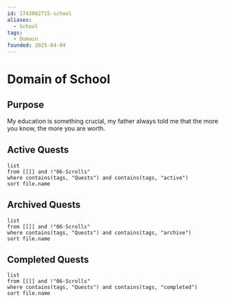 ```yaml
---
id: 1743802715-school
aliases:
  - School
tags:
  - Domain
founded: 2025-04-04
---
```

# Domain of School
## Purpose
My education is something crucial, my father always told me that the more you know, the more you are worth.
## Active Quests
```dataview
list
from [[]] and !"06-Scrolls"
where contains(tags, "Quests") and contains(tags, "active")
sort file.name
```
## Archived Quests
```dataview
list
from [[]] and !"06-Scrolls"
where contains(tags, "Quests") and contains(tags, "archive")
sort file.name
```
## Completed Quests
```dataview
list
from [[]] and !"06-Scrolls"
where contains(tags, "Quests") and contains(tags, "completed")
sort file.name
```